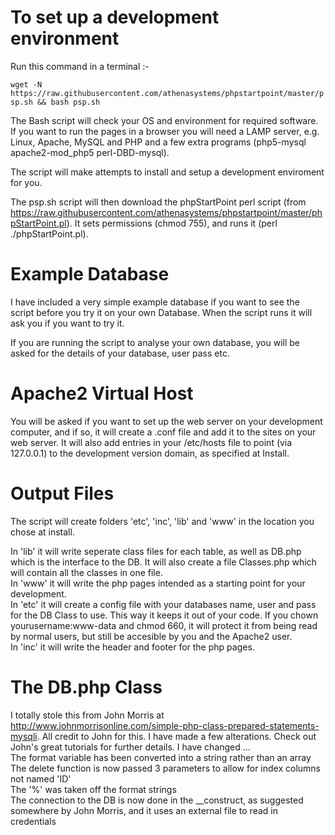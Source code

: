 # To set up a development environment

Run this command in a terminal :-

`wget -N https://raw.githubusercontent.com/athenasystems/phpstartpoint/master/psp.sh && bash psp.sh`

The Bash script will check your OS and environment for required software. If you want to run the pages in a browser you will need a LAMP server, e.g. Linux, Apache, MySQL and PHP and a few extra programs (php5-mysql apache2-mod_php5 perl-DBD-mysql). 

The script will make attempts to install and setup a development enviroment for you.

The psp.sh script will then download the phpStartPoint perl script (from https://raw.githubusercontent.com/athenasystems/phpstartpoint/master/phpStartPoint.pl). It sets permissions (chmod 755), and runs it (perl ./phpStartPoint.pl).

# Example Database
I have included a very simple example database if you want to see the script before you try it on your own Database. When the script runs it will ask you if you want to try it.

If you are running the script to analyse your own database, you will be asked for the details of your database, user pass etc.

# Apache2 Virtual Host
You will be asked if you want to set up the web server on your development computer, and if so, it will create a .conf file and add it to the sites on your web server. It will also add entries in your /etc/hosts file to point (via 127.0.0.1) to the development version domain, as specified at Install.

# Output Files
The script will create folders 'etc', 'inc', 'lib' and 'www' in the location you chose at install.

In 'lib' it will write seperate class files for each table, as well as DB.php which is the interface to the DB. It will also create a file Classes.php which will contain all the classes in one file.  
In 'www' it will write the php pages intended as a starting point for your development.  
In 'etc' it will create a config file with your databases name, user and pass for the DB Class to use. This way it keeps it out of your code. If you chown yourusername:www-data and chmod 660, it will protect it from being read by normal users, but still be accesible by you and the Apache2 user.  
In 'inc' it will write the header and footer for the php pages.  

# The DB.php Class
I totally stole this from John Morris at http://www.johnmorrisonline.com/simple-php-class-prepared-statements-mysqli. All credit to John for this. I have made a few alterations. Check out John's great tutorials for further details.
I have changed ...  
The format variable has been converted into a string rather than an array  
The delete function is now passed 3 parameters to allow for index columns not named 'ID'  
The '%' was taken off the format strings  
The connection to the DB is now done in the __construct, as suggested somewhere by John Morris, and it uses an external file to read in credentials  


